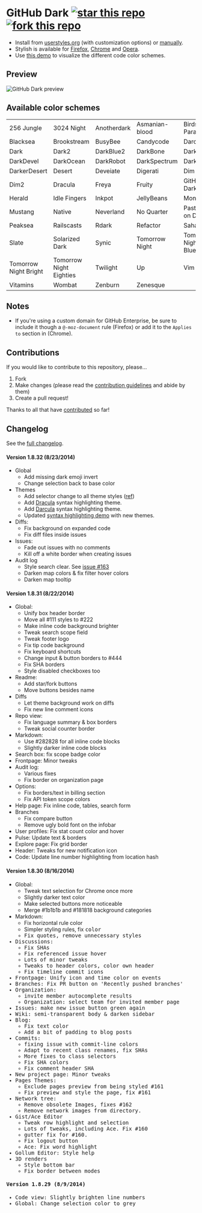# GitHub Dark [![star this repo](http://github-svg-buttons.herokuapp.com/star.svg?user=StylishThemes&repo=GitHub-Dark)](http://github.com/StylishThemes/GitHub-Dark) [![fork this repo](http://github-svg-buttons.herokuapp.com/fork.svg?user=StylishThemes&repo=GitHub-Dark)](http://github.com/StylishThemes/GitHub-Dark/fork)

- Install from [userstyles.org](http://userstyles.org/styles/37035) (with customization options) or [manually](https://raw.githubusercontent.com/StylishThemes/GitHub-Dark/master/github-dark.css).
- Stylish is available for [Firefox](https://addons.mozilla.org/en-US/firefox/addon/2108/), [Chrome](https://chrome.google.com/extensions/detail/fjnbnpbmkenffdnngjfgmeleoegfcffe) and [Opera](https://addons.opera.com/en/extensions/details/stylish-for-opera/).
- Use [this demo](http://StylishThemes.github.io/GitHub-Dark/) to visualize the different code color schemes.

## Preview
![GitHub Dark preview](http://i.imgur.com/MsrHuFh.png)

## Available color schemes

|   |   |   |   |   |
| --- | --- | --- | --- | --- |
| 256 Jungle | 3024 Night | Anotherdark | Asmanian-blood | Birds of Paradise |
| Blacksea | Brookstream | BusyBee | Candycode | Darcula |
| Dark | Dark2 | DarkBlue2 | DarkBone | DarkBurn |
| DarkDevel | DarkOcean | DarkRobot | DarkSpectrum | DarkZ |
| DarkerDesert | Desert | Deveiate | Digerati | Dim |
| Dim2 | Dracula | Freya | Fruity | GitHub-Dark |
| Herald | Idle Fingers | Inkpot | JellyBeans | Monokai |
| Mustang | Native | Neverland | No Quarter | Pastels on Dark |
| Peaksea | Railscasts | Rdark | Refactor | Sahara |
| Slate | Solarized Dark | Synic | Tomorrow Night | Tomorrow Night Blue |
| Tomorrow Night Bright | Tomorrow Night Eighties | Twilight | Up | Vim |
| Vitamins | Wombat | Zenburn | Zenesque |  |

## Notes

* If you're using a custom domain for GitHub Enterprise, be sure to include it though a `@-moz-document` rule (Firefox) or add it to the `Applies to` section in (Chrome).

## Contributions

If you would like to contribute to this repository, please...

1. Fork
2. Make changes (please read the [contribution guidelines](https://github.com/StylishThemes/GitHub-Dark/blob/master/CONTRIBUTING.md) and abide by them)
3. Create a pull request!

Thanks to all that have [contributed](https://github.com/StylishThemes/GitHub-Dark/graphs/contributors) so far!

## Changelog

See the [full changelog](https://github.com/StylishThemes/GitHub-Dark/wiki).

#### Version 1.8.32 (8/23/2014)

* Global
  * Add missing dark emoji invert
  * Change selection back to base color
* Themes
  * Add selector change to all theme styles ([ref](https://github.com/StylishThemes/GitHub-Dark/commit/92ef1cda64ce9806eda6ef5ecfad4851cdffda5f))
  * Add [Dracula](https://github.com/zenorocha/dracula-theme) syntax highlighting theme.
  * Add [Darcula](https://github.com/alem0lars/vim-colorscheme-darcula) syntax highlighting theme.
  * Updated [syntax highlighting demo](http://stylishthemes.github.io/GitHub-Dark/) with new themes.
* Diffs:
  * Fix background on expanded code
  * Fix diff files inside issues
* Issues:
  * Fade out issues with no comments
  * Kill off a white border when creating issues
* Audit log
  * Style search clear. See [issue #163](https://github.com/StylishThemes/GitHub-Dark/issues/163)
  * Darken map colors & fix filter hover colors
  * Darken map tooltip

#### Version 1.8.31 (8/22/2014)

* Global:
  * Unify box header border
  * Move all #111 styles to #222
  * Make inline code background brighter
  * Tweak search scope field
  * Tweak footer logo
  * Fix tip code background
  * Fix keyboard shortcuts
  * Change input & button borders to #444
  * Fix SHA borders
  * Style disabled checkboxes too
* Readme:
  * Add star/fork buttons
  * Move buttons besides name
* Diffs
  * Let theme background work on diffs
  * Fix new line comment icons
* Repo view:
  * Fix language summary & box borders
  * Tweak social counter border
* Markdown:
  * Use #282828 for all inline code blocks
  * Slightly darker inline code blocks
* Search box: fix scope badge color
* Frontpage: Minor tweaks
* Audit log:
  * Various fixes
  * Fix border on organization page
* Options:
  * Fix borders/text in billing section
  * Fix API token scope colors
* Help page: Fix inline code, tables, search form
* Branches
  * Fix compare button
  * Remove ugly bold font on the infobar
* User profiles: Fix stat count color and hover
* Pulse: Update text & borders
* Explore page: Fix grid border
* Header: Tweaks for new notification icon
* Code: Update line number highlighting from location hash

#### Version 1.8.30 (8/16/2014)

* Global:
  * Tweak text selection for Chrome once more
  * Slightly darker text color
  * Make selected buttons more noticeable
  * Merge #1b1b1b and #181818 background categories
* Markdown:
  * Fix horizontal rule color
  * Simpler styling rules, fix <tt> color
  * Fix quotes, remove unnecessary styles
* Discussions:
  * Fix SHAs
  * Fix referenced issue hover
  * Lots of minor tweaks
  * Tweaks to header colors, color own header
  * Fix timeline commit icons
* Frontpage: Unify icon and time color on events
* Branches: Fix PR button on 'Recently pushed branches'
* Organization:
  * invite member autocomplete results
  * Organization: select team for invited member page
* Issues: make new issue button green again
* Wiki: semi-transparent body & darken sidebar
* Blog:
  * Fix text color
  * Add a bit of padding to blog posts
* Commits:
  * fixing issue with commit-line colors
  * Adapt to recent class renames, fix SHAs
  * More fixes to class selectors
  * Fix SHA colors
  * Fix comment header SHA
* New project page: Minor tweaks
* Pages Themes:
  * Exclude pages preview from being styled #161
  * Fix preview and style the page, fix #161
* Network tree:
  * Remove obsolete Images, fixes #162
  * Remove network images from directory.
* Gist/Ace Editor
  * Tweak row highlight and selection
  * Lots of tweaks, including Ace. Fix #160
  * gutter fix for #160.
  * Fix logout button
  * Ace: Fix word highlight
* Gollum Editor: Style help
* 3D renders
  * Style bottom bar
  * Fix border between modes

#### Version 1.8.29 (8/9/2014)

* Code view: Slightly brighten line numbers
* Global: Change selection color to grey
